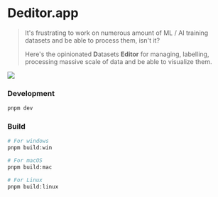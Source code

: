 # Deditor.app

> It's frustrating to work on numerous amount of ML / AI training datasets and be able to process them, isn't it?
>
> Here's the opinionated **D**atasets **Editor** for managing, labelling, processing massive scale of data and be able to visualize them.

![](./docs/public/screenshots/deditor-screenshot-v0.0.1-1.png)

### Development

```bash
pnpm dev
```

### Build

```bash
# For windows
pnpm build:win

# For macOS
pnpm build:mac

# For Linux
pnpm build:linux
```
